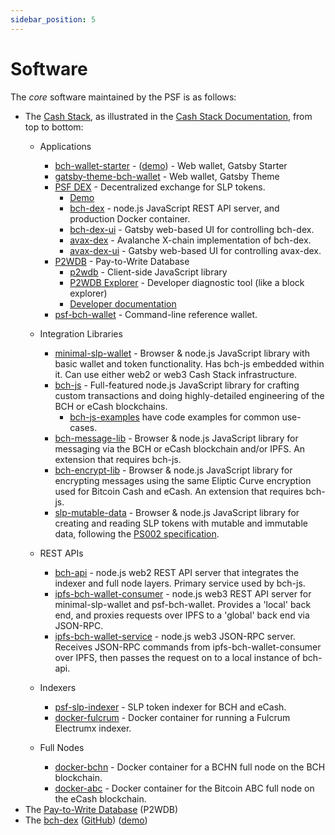 ```yaml
---
sidebar_position: 5
---
```


# Software

The *core* software maintained by the PSF is as follows:
- The [Cash Stack](https://cashstack.info), as illustrated in the [Cash Stack Documentation](https://cashstack.info), from top to bottom:
  - Applications
    - [bch-wallet-starter](https://github.com/Permissionless-Software-Foundation/bch-wallet-starter) - ([demo](https://demo-wallet.fullstack.cash/)) - Web wallet, Gatsby Starter
    - [gatsby-theme-bch-wallet](https://github.com/Permissionless-Software-Foundation/gatsby-theme-bch-wallet) - Web wallet, Gatsby Theme
    - [PSF DEX](https://bch-dex-docs.fullstack.cash/) - Decentralized exchange for SLP tokens.
      - [Demo](dex.fullstack.cash)
      - [bch-dex](https://github.com/Permissionless-Software-Foundation/bch-dex) - node.js JavaScript REST API server, and production Docker container.
      - [bch-dex-ui](https://github.com/Permissionless-Software-Foundation/bch-dex-ui) - Gatsby web-based UI for controlling bch-dex.
      - [avax-dex](https://github.com/Permissionless-Software-Foundation/avax-dex) - Avalanche X-chain implementation of bch-dex.
      - [avax-dex-ui](https://github.com/Permissionless-Software-Foundation/avax-dex-ui) - Gatsby web-based UI for controlling avax-dex.
    - [P2WDB](https://github.com/Permissionless-Software-Foundation/ipfs-p2wdb-service) - Pay-to-Write Database
      - [p2wdb](https://www.npmjs.com/package/p2wdb) - Client-side JavaScript library
      - [P2WDB Explorer](https://explorer.fullstack.cash/) - Developer diagnostic tool (like a block explorer)
      - [Developer documentation](https://github.com/Permissionless-Software-Foundation/ipfs-p2wdb-service/tree/master/dev-docs)
    - [psf-bch-wallet](https://github.com/Permissionless-Software-Foundation/psf-bch-wallet) - Command-line reference wallet.
  - Integration Libraries
    - [minimal-slp-wallet](https://www.npmjs.com/package/minimal-slp-wallet) - Browser & node.js JavaScript library with basic wallet and token functionality. Has bch-js embedded within it. Can use either web2 or web3 Cash Stack infrastructure.
    - [bch-js](https://www.npmjs.com/package/@psf/bch-js) - Full-featured node.js JavaScript library for crafting custom transactions and doing highly-detailed engineering of the BCH or eCash blockchains.
      - [bch-js-examples](https://github.com/Permissionless-Software-Foundation/bch-js-examples) have code examples for common use-cases.
    - [bch-message-lib](https://www.npmjs.com/package/bch-message-lib) - Browser & node.js JavaScript library for messaging via the BCH or eCash blockchain and/or IPFS. An extension that requires bch-js.
    - [bch-encrypt-lib](https://www.npmjs.com/package/bch-encrypt-lib) - Browser & node.js JavaScript library for encrypting messages using the same Eliptic Curve encryption used for Bitcoin Cash and eCash. An extension that requires bch-js.
    - [slp-mutable-data](https://www.npmjs.com/package/slp-mutable-data) - Browser & node.js JavaScript library for creating and reading SLP tokens with mutable and immutable data, following the [PS002 specification](https://github.com/Permissionless-Software-Foundation/specifications/blob/master/ps002-slp-mutable-data.md).

  - REST APIs
    - [bch-api](https://github.com/Permissionless-Software-Foundation/bch-api) - node.js web2 REST API server that integrates the indexer and full node layers. Primary service used by bch-js.
    - [ipfs-bch-wallet-consumer](https://github.com/Permissionless-Software-Foundation/ipfs-bch-wallet-consumer) - node.js web3 REST API server for minimal-slp-wallet and psf-bch-wallet. Provides a 'local' back end, and proxies requests over IPFS to a 'global' back end via JSON-RPC.
    - [ipfs-bch-wallet-service](https://github.com/Permissionless-Software-Foundation/ipfs-bch-wallet-service) - node.js web3 JSON-RPC server. Receives JSON-RPC commands from ipfs-bch-wallet-consumer over IPFS, then passes the request on to a local instance of bch-api.
  - Indexers
    - [psf-slp-indexer](https://github.com/Permissionless-Software-Foundation/psf-slp-indexer) - SLP token indexer for BCH and eCash.
    - [docker-fulcrum](https://github.com/Permissionless-Software-Foundation/docker-fulcrum) - Docker container for running a Fulcrum Electrumx indexer.
  - Full Nodes
    - [docker-bchn](https://github.com/Permissionless-Software-Foundation/docker-bchn) - Docker container for a BCHN full node on the BCH blockchain.
    - [docker-abc](https://github.com/Permissionless-Software-Foundation/docker-abc) - Docker container for the Bitcoin ABC full node on the eCash blockchain.
- The [Pay-to-Write Database](https://github.com/Permissionless-Software-Foundation/ipfs-p2wdb-service) (P2WDB)
- The [bch-dex](https://bch-dex-docs.fullstack.cash/) ([GitHub](https://github.com/Permissionless-Software-Foundation/bch-dex)) ([demo](https://dex.fullstack.cash))
